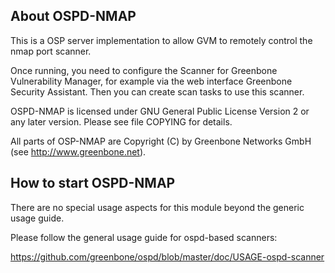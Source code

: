 About OSPD-NMAP
---------------

This is a OSP server implementation to allow GVM to remotely control
the nmap port scanner.

Once running, you need to configure the Scanner for Greenbone Vulnerability
Manager, for example via the web interface Greenbone Security Assistant.
Then you can create scan tasks to use this scanner.

OSPD-NMAP is licensed under GNU General Public License Version 2 or
any later version.  Please see file COPYING for details.

All parts of OSP-NMAP are Copyright (C) by Greenbone Networks GmbH
(see http://www.greenbone.net).


How to start OSPD-NMAP
----------------------

There are no special usage aspects for this module
beyond the generic usage guide.

Please follow the general usage guide for ospd-based scanners:

  https://github.com/greenbone/ospd/blob/master/doc/USAGE-ospd-scanner
